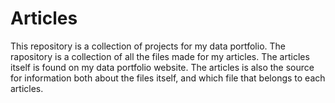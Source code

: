 # Articles
This repository is a collection of projects for my data portfolio. The rapository is a collection of all the files made for my articles. The articles itself is found on my data portfolio website. The articles is also the source for information both about the files itself, and which file that belongs to each articles. 
